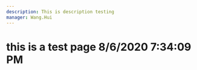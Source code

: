 ```yaml
---
description: This is description testing
manager: Wang.Hui
---
```

# this is a test page 8/6/2020 7:34:09 PM
